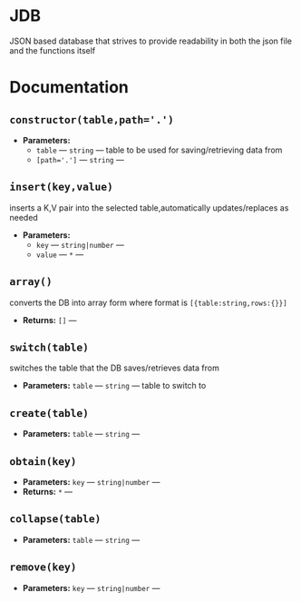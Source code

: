 # JDB

JSON based database that strives to provide readability in both the json file and the functions itself

# Documentation

## `constructor(table,path='.')`

 * **Parameters:**
   * `table` — `string` — table to be used for saving/retrieving data from
   * `[path='.']` — `string` — 

## `insert(key,value)`

inserts a K,V pair into the selected table,automatically updates/replaces as needed

 * **Parameters:**
   * `key` — `string|number` — 
   * `value` — `*` — 

## `array()`

converts the DB into array form where format is ``[{table:string,rows:{}}]``

 * **Returns:** `[]` — 

## `switch(table)`

switches the table that the DB saves/retrieves data from

 * **Parameters:** `table` — `string` — table to switch to

## `create(table)`

 * **Parameters:** `table` — `string` — 

## `obtain(key)`

 * **Parameters:** `key` — `string|number` — 
 * **Returns:** `*` — 

## `collapse(table)`

 * **Parameters:** `table` — `string` — 

## `remove(key)`

 * **Parameters:** `key` — `string|number` — 